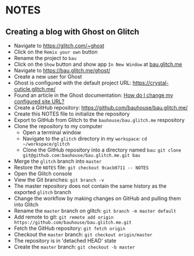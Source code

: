 # NOTES

## Creating a blog with Ghost on Glitch

- Navigate to <https://glitch.com/~ghost>
- Click on the `Remix your own` button
- Rename the project to `bau`
- Click on the `Show` button and show app `In New Window` at [bau.glitch.me](https://bau.glitch.me/)
- Navigate to <https://bau.glitch.me/ghost/>
- Create a new user for Ghost
- Ghost is configured with the default project URL: https://crystal-cuticle.glitch.me/
- Found an article in the Ghost documentation: [How do I change my configured site URL?](https://docs.ghost.org/faq/change-configured-site-url/)
- Create a GitHub repository: <https://github.com/bauhouse/bau.glitch.me/>
- Create this NOTES file to initialize the repository
- Export to GitHub from Glitch to the `bauhouse/bau.glitch.me` respository
- Clone the repository to my computer
  - Open a terminal window
  - Navigate to the `glitch` directory in my `workspace`: `cd ~/workspace/glitch`
  - Clone the GitHub repository into a directory named `bau`: `git clone git@github.com:bauhouse/bau.glitch.me.git bau`
- Merge the `glitch` branch into `master`
- Restore the `NOTES` file: `git checkout 9cacb0711 -- NOTES`
- Open the Glitch console
- View the Git branches: `git branch -v`
- The master repository does not contain the same history as the exported `glitch` branch
- Change the workflow by making changes on GitHub and pulling them into Glitch
- Rename the `master` branch on glitch: `git branch -m master default`
- Add remote to git: `git remote add origin https://github.com/bauhouse/bau.glitch.me.git`
- Fetch the GitHub repository: `git fetch origin`
- Checkout the `master` branch: `git checkout origin/master`
- The repository is in 'detached HEAD' state
- Create the `master` branch: `git checkout -b master`
